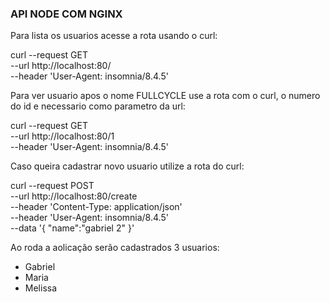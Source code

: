 ### API NODE COM NGINX

Para lista os usuarios acesse a rota usando o curl:

curl --request GET \
  --url http://localhost:80/ \
  --header 'User-Agent: insomnia/8.4.5'

Para ver usuario apos o nome FULLCYCLE use a rota com o curl, o numero do id e necessario como parametro da url:

curl --request GET \
  --url http://localhost:80/1 \
  --header 'User-Agent: insomnia/8.4.5'

Caso queira cadastrar novo usuario utilize a rota do curl:

curl --request POST \
  --url http://localhost:80/create \
  --header 'Content-Type: application/json' \
  --header 'User-Agent: insomnia/8.4.5' \
  --data '{
	"name":"gabriel 2"
}'

Ao roda a aolicação serão cadastrados 3 usuarios:
 - Gabriel
 - Maria
 - Melissa